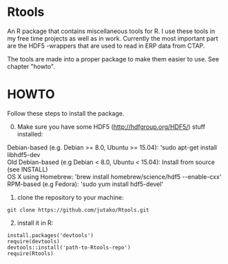 # Rtools
An R package that contains miscellaneous tools for R. I use these tools in my free time projects as well as in work. Currently the most important part are the HDF5 -wrappers that are used to read in ERP data from CTAP.

The tools are made into a proper package to make them easier to use. See chapter "howto".


# HOWTO

Follow these steps to install the package.

0. Make sure you have some HDF5 (http://hdfgroup.org/HDF5/) stuff installed:

Debian-based (e.g. Debian >= 8.0, Ubuntu >= 15.04): 'sudo apt-get install libhdf5-dev  
Old Debian-based (e.g Debian < 8.0, Ubuntu < 15.04): Install from source (see INSTALL)  
OS X using Homebrew: 'brew install homebrew/science/hdf5 --enable-cxx'  
RPM-based (e.g Fedora): 'sudo yum install hdf5-devel'

1. clone the repository to your machine:
```
git clone https://github.com/jutako/Rtools.git
```

2. install it in R:
```
install.packages('devtools')
require(devtools)
devtools::install('path-to-Rtools-repo')
require(Rtools)
```
